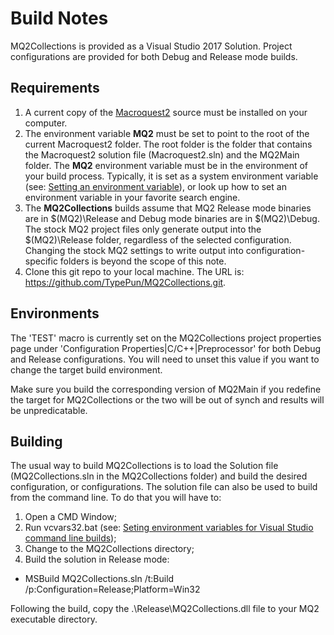 # Build Notes

MQ2Collections is provided as a Visual Studio 2017 Solution. Project configurations are
provided for both Debug and Release mode builds.

## Requirements

1. A current copy of the [Macroquest2](https://macroquest2.com/main.php?p=download) source must
be installed on your computer.
2. The environment variable **MQ2** must be set to point to the root of the current Macroquest2 folder. The root folder is the folder that contains the Macroquest2 solution file (Macroquest2.sln) and the MQ2Main folder. The **MQ2** environment variable must be in the environment of your build process. Typically, it is set as a system environment variable (see: [Setting an environment variable](https://www.computerhope.com/issues/ch000549.htm)), or look up how to set an environment variable in your favorite search engine.
3. The **MQ2Collections** builds assume that MQ2 Release mode binaries are in $(MQ2)\Release and Debug mode binaries are in $(MQ2)\Debug. The stock MQ2 project files only generate output into the $(MQ2)\Release folder, regardless of the selected configuration. Changing the stock MQ2 settings to write output into configuration-specific folders is beyond the scope of this note.
4. Clone this git repo to your local machine. The URL is: https://github.com/TypePun/MQ2Collections.git.

## Environments

The 'TEST' macro is currently set on the MQ2Collections project properties page under 'Configuration Properties|C/C++|Preprocessor' for both Debug and Release configurations. You will need to unset this value if you want to change the target build environment.

Make sure you build the corresponding version of MQ2Main if you redefine the target for MQ2Collections or the two will be out of synch and results will be unpredicatable.

## Building

The usual way to build MQ2Collections is to load the Solution file (MQ2Collections.sln in the MQ2Collections folder) and build the desired configuration, or configurations. The solution file can also
be used to build from the command line. To do that you will have to:

1. Open a CMD Window;
2. Run vcvars32.bat (see: [Seting environment variables for Visual Studio command line builds](https://docs.microsoft.com/en-us/cpp/build/setting-the-path-and-environment-variables-for-command-line-builds?view=vs-2017));
3. Change to the MQ2Collections directory;
4. Build the solution in Release mode:
  * MSBuild MQ2Collections.sln /t:Build /p:Configuration=Release;Platform=Win32

Following the build, copy the .\Release\MQ2Collections.dll file to your MQ2 executable directory.
 